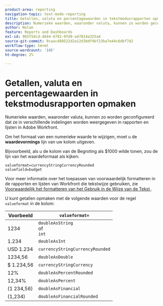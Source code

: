 ```yaml
---
product-area: reporting
navigation-topic: text-mode-reporting
title: Getallen, valuta en percentagewaarden in tekstmodusrapporten opmaken
description: Numerieke waarden, waaronder valuta, kunnen zo worden geconfigureerd dat ze in verschillende indelingen worden weergegeven in rapporten en lijsten in Adobe Workfront.
author: Nolan
feature: Reports and Dashboards
exl-id: 965f5dcd-4844-4792-9fd0-a47814a325a4
source-git-commit: 9caac488522d2a12d3bdf4bf23ba7e44c6dbf7d2
workflow-type: tm+mt
source-wordcount: '145'
ht-degree: 2%

---
```


# Getallen, valuta en percentagewaarden in tekstmodusrapporten opmaken

<!-- Audited: 1/2025 -->

Numerieke waarden, waaronder valuta, kunnen zo worden geconfigureerd dat ze in verschillende indelingen worden weergegeven in rapporten en lijsten in Adobe Workfront.

Om het formaat van een numerieke waarde te wijzigen, moet u de **waardevormings** lijn van uw kolom uitgeven.

Bijvoorbeeld, als u de kolom van de Begroting als $1000 wilde tonen, zou de lijn van het waardeformaat als kijken:

```
valueformat=currencyStringCurrencyRounded
valuefield=budget
```

Voor meer informatie over het toepassen van voorwaardelijk formatteren in de rapporten en lijsten van Workfront die tekstwijze gebruiken, zie [ Voorwaardelijk het formatteren van het Gebruik in de Wijze van de Tekst ](../../../reports-and-dashboards/reports/text-mode/use-conditional-formatting-text-mode.md).

U kunt getallen opmaken met de volgende waarden voor de regel `valueformat` in de kolom:

| Voorbeeld | `valueformat=` |
|---|---|
| 1234 | `doubleAsString`<br> of <br>`int` |
| 1.234 | `doubleAsInt` |
| USD 1.234 | `currencyStringCurrencyRounded` |
| 1234,56 | `doubleAsDouble` |
| $ 1.234,56 | `currencyStringCurrency` |
| 12% | `doubleAsPercentRounded` |
| 12,34% | `doubleAsPercent` |
| (1 234,56) | `doubleAsFinancial` |
| (1,234) | `doubleAsFinancialRounded` |

